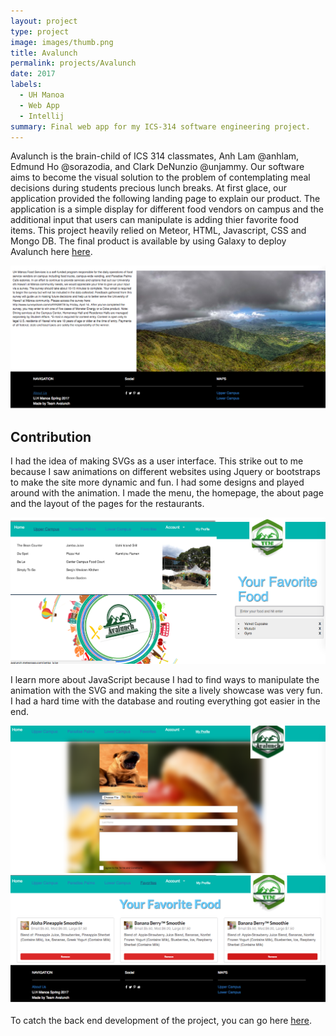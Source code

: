 ```yaml
---
layout: project
type: project
image: images/thumb.png
title: Avalunch
permalink: projects/Avalunch
date: 2017
labels:
  - UH Manoa
  - Web App
  - Intellij
summary: Final web app for my ICS-314 software engineering project.
---
```


Avalunch is the brain-child of ICS 314 classmates, Anh Lam @anhlam, Edmund Ho @sorazodia, and Clark DeNunzio @unjammy. Our software aims to become the visual solution to the problem of contemplating meal decisions during students precious lunch breaks. At first glace, our application provided the following landing page to explain our product. The application is a simple display for different food vendors on campus and the additional input that users can manipulate is adding thier favorite food items. This project heavily relied on Meteor, HTML, Javascript, CSS and Mongo DB. The final product is available by using Galaxy to deploy Avalunch here [here](http://avalunch.meteorapp.com/).

<img class="ui fluid centered image" src="images/Screen Shot 2017-05-09 at 20.55.57.png">

## Contribution

I had the idea of making SVGs as a user interface. This strike out to me because I saw animations on different websites using Jquery or bootstraps to make the site more dynamic and fun. I had some designs and played around with the animation. I made the menu, the homepage, the about page and the layout of the pages for the restaurants. 

<img class="ui fluid centered image" src="images/Screen Shot 2017-05-09 at 20.57.09.png">

I learn more about JavaScript because I had to find ways to manipulate the animation with the SVG and making the site a lively showcase was very fun. I had a hard time with the database and routing everything got easier in the end.

<img class="ui fluid centered image" src="images/Screen Shot 2017-05-09 at 20.57.39.png">
<br>

<img class="ui fluid centered image" src="images/Screen Shot 2017-05-09 at 20.57.54.png">

To catch the back end development of the project, you can go here [here](https://avalunch.github.io/).



